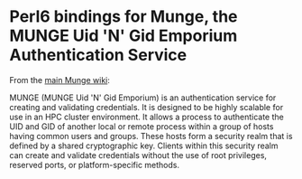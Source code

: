 Perl6 bindings for Munge, the MUNGE Uid 'N' Gid Emporium Authentication Service
===============================================================================

From the [main Munge wiki](https://github.com/dun/munge/wiki):

MUNGE (MUNGE Uid 'N' Gid Emporium) is an authentication service for
creating and validating credentials. It is designed to be highly
scalable for use in an HPC cluster environment. It allows a process to
authenticate the UID and GID of another local or remote process within
a group of hosts having common users and groups. These hosts form a
security realm that is defined by a shared cryptographic key. Clients
within this security realm can create and validate credentials without
the use of root privileges, reserved ports, or platform-specific
methods.

